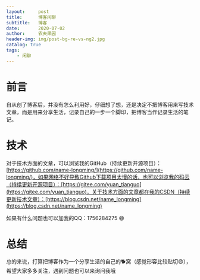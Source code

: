 ```yaml
---
layout:     post
title:      博客闲聊
subtitle:   博客
date:       2020-07-02
author:     农夫果园
header-img: img/post-bg-re-vs-ng2.jpg
catalog: true
tags:
    - 闲聊
---
```


# 前言

自从创了博客后，并没有怎么利用好，仔细想了想，还是决定不把博客用来写技术文章，而是用来分享生活，记录自己的一步一个脚印，把博客当作记录生活的笔记。

# 技术

对于技术方面的文章，可以浏览我的GitHub（持续更新开源项目）：[https://github.com/name-longming/](https://github.com/name-longming/)，如果网络不好导致Github下载项目太慢的话，也可以浏览我的码云（持续更新开源项目）：[https://gitee.com/yuan_tianguo](https://gitee.com/yuan_tianguo)，关于技术方面的文章都在我的CSDN（持续更新技术文章）：[https://blog.csdn.net/name_longming](https://blog.csdn.net/name_longming)

如果有什么问题也可以加我的QQ：1756284275 😄

# 总结

总的来说，打算把博客作为一个分享生活的自己的🐕窝（感觉形容比较贴切😄），希望大家多多关注，遇到问题也可以来询问我哦